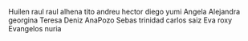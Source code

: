 Huilen
raul
raul alhena
tito
andreu
hector
diego
yumi
Angela
Alejandra
georgina
Teresa
Deniz
AnaPozo
Sebas
trinidad
carlos saiz
Eva 
roxy
Evangelos
nuria
